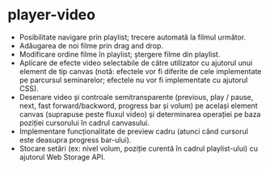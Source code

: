 # player-video

* Posibilitate navigare prin playlist; trecere automată la filmul următor.
* Adăugarea de noi filme prin drag and drop.
* Modificare ordine filme în playlist; ștergere filme din playlist.
* Aplicare de efecte video selectabile de către utilizator cu ajutorul unui element de tip canvas (notă: efectele vor fi diferite de cele implementate pe parcursul seminarelor; efectele nu vor fi implementate cu ajutorul CSS).
* Desenare video și controale semitransparente (previous, play / pause, next, fast forward/backword, progress bar și volum) pe același element canvas (suprapuse peste fluxul video) și determinarea operației pe baza poziției cursorului în cadrul canvasului.
* Implementare funcționalitate de preview cadru (atunci când cursorul este deasupra progress bar-ului).
* Stocare setări (ex: nivel volum, poziție curentă în cadrul playlist-ului) cu ajutorul Web Storage API.

